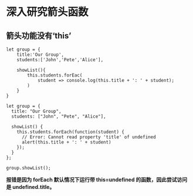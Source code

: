 # 深入研究箭头函数
## 箭头功能没有‘this’
```
let group = {
    title:'Our Group',
    students:['John','Pete','Alice'],

    showList(){
        this.students.forEac(
            student => console.log(this.title + ': ' + student);
        )
    }
}
```
```
let group = {
  title: "Our Group",
  students: ["John", "Pete", "Alice"],

  showList() {
    this.students.forEach(function(student) {
      // Error: Cannot read property 'title' of undefined
      alert(this.title + ': ' + student)
    });
  }
};

group.showList();
```
**报错是因为 forEach 默认情况下运行带 this=undefined 的函数，因此尝试访问是 undefined.title。**